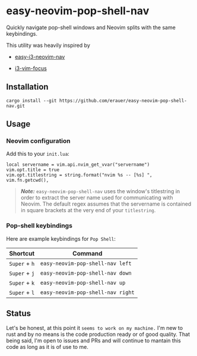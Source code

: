# easy-neovim-pop-shell-nav

Quickly navigate pop-shell windows and Neovim splits with the same keybindings.

This utility was heavily inspired by 

* [easy-i3-neovim-nav](https://github.com/tom-anders/easy-i3-neovim-nav)

* [i3-vim-focus](https://github.com/jwilm/i3-vim-focus)

## Installation

```
cargo install --git https://github.com/erauer/easy-neovim-pop-shell-nav.git
```

## Usage

### Neovim configuration

Add this to your `init.lua`:

```
local servername = vim.api.nvim_get_vvar("servername")
vim.opt.title = true
vim.opt.titlestring = string.format("nvim %s -- [%s] ", vim.fn.getcwd(),
```

> **_Note:_** `easy-neovim-pop-shell-nav` uses the window's titlestring in order to extract the server name
used for communicating with Neovim. The default regex assumes that the servername is contained in
square brackets at the very end of your `titlestring`. 

### Pop-shell keybindings

Here are example keybindings for `Pop Shell`:

| Shortcut      | Command                           |
|---------------|-----------------------------------|
| `Super` + `h` | `easy-neovim-pop-shell-nav left`  |
| `Super` + `j` | `easy-neovim-pop-shell-nav down`  |
| `Super` + `k` | `easy-neovim-pop-shell-nav up`    |
| `Super` + `l` | `easy-neovim-pop-shell-nav right` |

## Status

Let's be honest, at this point it `seems to work on my machine.`  I'm new to rust and by no means is the code production ready or of good quality. That being said, I'm open to issues and PRs and will continue to mantain this code as long as it is of use to me.


